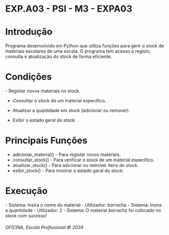 <h1> EXP.A03 - PSI - M3 - EXPA03</h1>
<h1> Introdução</h1>
Programa desenvolvido em Python que utiliza funções para gerir o stock de materiais escolares de uma escola. O programa tem acesso a registo, consulta e atualização do stock de forma eficiente.

<h1> Condições</h1>
 - Registar novos materiais no stock.
 
 - Consultar o stock de um material específico.
 
 - Atualizar a quantidade em stock (adicionar ou remover).
 
 - Exibir o estado geral do stock.

<h1> Principais Funções</h1>

 - adicionar_material() - Para registar novos materiais.
 - consultar_stock() - Para verificar o stock de um material específico.
 - atualizar_stock() - Para adicionar ou remover itens do stock.
 - exibir_stock() - Para mostrar o estado geral do stock.

<h1> Execução</h1>
  - Sistema: Insira o nome do material
  - Utilizador: borracha
  - Sistema: Insira a quantidade
  - Utilizador: 2
  - Sistema: O material borracha foi colocado no stock com sucesso!
  <h6>OFICINA, Escola Profissional &copy; 2024</h6>
